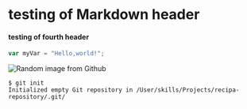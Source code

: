 # testing of Markdown header
#### testing of fourth header

```javascript
var myVar = "Hello,world!";
```


![Random image from Github](https://octodex.github.com/images/neurocats_E.png)


```
$ git init
Initialized empty Git repository in /User/skills/Projects/recipa-repository/.git/
```
